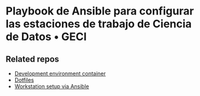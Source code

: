 # Playbook de Ansible para configurar las estaciones de trabajo de Ciencia de Datos • GECI

## Related repos

- [Development environment container](https://github.com/devarops/devenv)
- [Dotfiles](https://github.com/devarops/dotfiles)
- [Workstation setup via Ansible](https://github.com/IslasGECI/workstation_setup)
